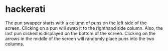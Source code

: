 hackerati
=========
The pun swapper starts with a column of puns on the left side of the screen. Clicking on a pun will swap it to the 
righthand side column. Also, the last pun clicked is displayed on the bottom of the screen. Clicking on the arrows
in the middle of the screen will randomly place puns into the two columns.
